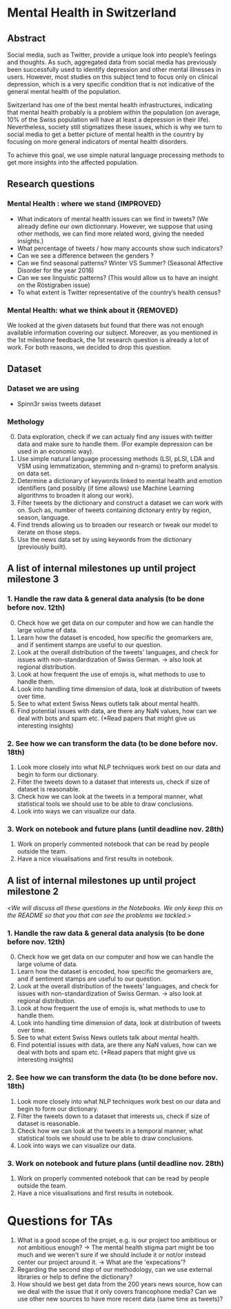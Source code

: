 # Mental Health in Switzerland

## Abstract
Social media, such as Twitter, provide a unique look into people’s feelings and thoughts. As such, aggregated data from social media has previously been successfully used to identify depression and other mental illnesses in users. However, most studies on this subject tend to focus only on clinical depression, which is a very specific condition that is not indicative of the general mental health of the population.

Switzerland has one of the best mental health infrastructures, indicating that mental health probably is a problem within the population (on average, 10% of the Swiss population will have at least a depression in their life). Nevertheless, society still stigmatizes these issues, which is why we turn to social media to get a better picture of mental health in the country by focusing on more general indicators of mental health disorders.

To achieve this goal, we use simple natural language processing methods to get more insights into the affected population.

## Research questions

### Mental Health : where we stand {IMPROVED}
- What indicators of mental health issues can we find in tweets? (We already define our own dictionnary. However, we suppose that using other methods, we can find more related word, giving the needed insights.)
- What percentage of tweets / how many accounts show such indicators?
- Can we see a difference between the genders ?
- Can we find seasonal patterns? Winter VS Summer? (Seasonal Affective Disorder for the year 2016)
- Can we see linguistic patterns? (This would allow us to have an insight on the Röstigraben issue)
- To what extent is Twitter representative of the country’s health census?

### Mental Health: what we think about it {REMOVED}

We looked at the given datasets but found that there was not enough available information covering our subject. Moreover, as you mentioned in the 1st milestone feedback, the 1st research question is already a lot of work. For both reasons, we decided to drop this question.

## Dataset

### Dataset we are using
- Spinn3r swiss tweets dataset

### Methology
0. Data exploration, check if we can actualy find any issues with twitter data and make sure to handle them. (For example depression can be used in an economic way).
1. Use simple natural language processing methods (LSI, pLSI, LDA and VSM using lemmatization, stemming and n-grams) to preform analysis on data set.
2. Determine a dictionary of keywords linked to mental health and emotion identifiers (and possibly (if time allows) use Machine Learning algorithms to broaden it along our work).
3. Filter tweets by the dictionary and construct a dataset we can work with on. Such as, number of tweets containing dictonary entry by region, season, language.
4. Find trends allowing us to broaden our research or tweak our model to iterate on those steps.
5. Use the news data set by using keywords from the dictionary (previously built).

## A list of internal milestones up until project milestone 3

### 1. Handle the raw data & general data analysis (to be done before nov. 12th)
0. Check how we get data on our computer and how we can handle the large volume of data.
1. Learn how the dataset is encoded, how specific the geomarkers are, and if sentiment stamps are useful to our question.
2. Look at the overall distribution of the tweets' languages, and check for issues with non-standardization of Swiss German.
    -> also look at regional distribution.
3. Look at how frequent the use of emojis is, what methods to use to handle them.
4. Look into handling time dimension of data, look at distribution of tweets over time.
5. See to what extent Swiss News outlets talk about mental health.
6. Find potential issues with data, are there any NaN values, how can we deal with bots and spam etc.
(*Read papers that might give us interesting insights)

### 2. See how we can transform the data (to be done before nov. 18th)
1. Look more closely into what NLP techniques work best on our data and begin to form our dictionary.
2. Filter the tweets down to a dataset that interests us, check if size of dataset is reasonable.
3. Check how we can look at the tweets in a temporal manner, what statistical tools we should use to be able to draw conclusions.
4. Look into ways we can visualize our data.

### 3. Work on notebook and future plans (until deadline nov. 28th)

1. Work on properly commented notebook that can be read by people outside the team.
2. Have a nice visualisations and first results in notebook.

## A list of internal milestones up until project milestone 2
<_We will discuss all these questions in the Notebooks. We only keep this on the README so that you that can see the problems we tackled._>

### 1. Handle the raw data & general data analysis (to be done before nov. 12th)
0. Check how we get data on our computer and how we can handle the large volume of data.
1. Learn how the dataset is encoded, how specific the geomarkers are, and if sentiment stamps are useful to our question.
2. Look at the overall distribution of the tweets' languages, and check for issues with non-standardization of Swiss German.
    -> also look at regional distribution.
3. Look at how frequent the use of emojis is, what methods to use to handle them.
4. Look into handling time dimension of data, look at distribution of tweets over time.
5. See to what extent Swiss News outlets talk about mental health.
6. Find potential issues with data, are there any NaN values, how can we deal with bots and spam etc.
(*Read papers that might give us interesting insights)

### 2. See how we can transform the data (to be done before nov. 18th)
1. Look more closely into what NLP techniques work best on our data and begin to form our dictionary.
2. Filter the tweets down to a dataset that interests us, check if size of dataset is reasonable.
3. Check how we can look at the tweets in a temporal manner, what statistical tools we should use to be able to draw conclusions.
4. Look into ways we can visualize our data.

### 3. Work on notebook and future plans (until deadline nov. 28th)

1. Work on properly commented notebook that can be read by people outside the team.
2. Have a nice visualisations and first results in notebook.

# Questions for TAs
1. What is a good scope of the projet, e.g. is our project too ambitious or not ambitious enough?
-> The mental health stigma part might be too much and we weren't sure if we should include it or not/or instead center our project around it.
-> What are the 'expecations'?
2. Regarding the second step of our methodology, can we use external libraries or help to define the dictionary?
3. How should we best get data from the 200 years news source, how can we deal with the issue that it only covers francophone media? Can we use other new sources to have more recent data (same time as tweets)?


